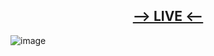 ## <div align="center"><a href="https://weather-challange.netlify.app/"><b>--> LIVE <--</b></a></div>
![image](https://user-images.githubusercontent.com/76450122/214945642-84e26a7e-d9e6-4dac-b8da-7fc29f7331bf.png)
